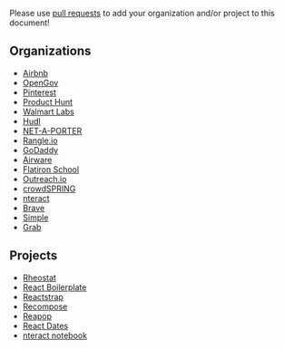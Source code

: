 Please use [pull requests](https://github.com/airbnb/enzyme/pull/new/master) to add your organization and/or project to this document!

Organizations
----------
 - [Airbnb](https://github.com/airbnb)
 - [OpenGov](https://github.com/opengov)
 - [Pinterest](https://github.com/pinterest)
 - [Product Hunt](https://github.com/producthunt)
 - [Walmart Labs](https://github.com/walmartlabs)
 - [Hudl](http://hudl.github.io/)
 - [NET-A-PORTER](https://github.com/NET-A-PORTER)
 - [Rangle.io](https://github.com/rangle)
 - [GoDaddy](https://github.com/godaddy)
 - [Airware](https://github.com/airware)
 - [Flatiron School](https://github.com/flatiron-labs)
 - [Outreach.io](https://github.com/getoutreach)
 - [crowdSPRING](https://crowdspring.com)
 - [nteract](https://nteract.io)
 - [Brave](https://brave.com)
 - [Simple](https://github.com/simplefinance)
 - [Grab](https://github.com/grab)

Projects
----------
 - [Rheostat](https://github.com/airbnb/rheostat)
 - [React Boilerplate](https://github.com/mxstbr/react-boilerplate/tree/v3.0.0)
 - [Reactstrap](https://github.com/reactstrap/reactstrap)
 - [Recompose](https://github.com/acdlite/recompose)
 - [Reapop](https://github.com/LouisBarranqueiro/reapop)
 - [React Dates](https://github.com/airbnb/react-dates)
 - [nteract notebook](https://github.com/nteract/nteract)
